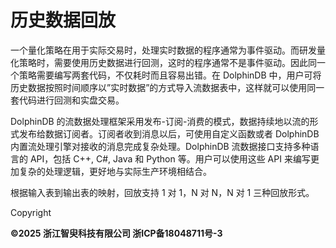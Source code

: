 # 历史数据回放

一个量化策略在用于实际交易时，处理实时数据的程序通常为事件驱动。而研发量化策略时，需要使用历史数据进行回测，这时的程序通常不是事件驱动。因此同一个策略需要编写两套代码，不仅耗时而且容易出错。在
DolphinDB 中，用户可将历史数据按照时间顺序以”实时数据”的方式导入流数据表中，这样就可以使用同一套代码进行回测和实盘交易。

DolphinDB 的流数据处理框架采用发布-订阅-消费的模式，数据持续地以流的形式发布给数据订阅者。订阅者收到消息以后，可使用自定义函数或者 DolphinDB
内置流处理引擎对接收的消息完成复杂处理。DolphinDB 流数据接口支持多种语言的 API，包括 C++, C#, Java 和 Python 等。用户可以使用这些 API
来编写更加复杂的处理逻辑，更好地与实际生产环境相结合。

根据输入表到输出表的映射，回放支持 1 对 1，N 对 N，N 对 1 三种回放形式。

Copyright

**©2025 浙江智臾科技有限公司 浙ICP备18048711号-3**
